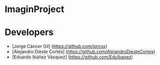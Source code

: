 # ImaginProject

# Developers
- [Jorge Cáncer Gil] (https://github.com/jorcox) 
- [Alejandro Dieste Cortés] (https://github.com/AlejandroDiesteCortes) 
- [Eduardo Ibáñez Vásquez] (https://github.com/EduIbanez) 
